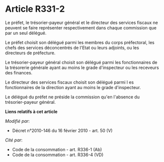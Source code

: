 # Article R331-2

Le préfet, le trésorier-payeur général et le directeur des services fiscaux ne peuvent se faire représenter respectivement
dans chaque commission que par un seul délégué. 

Le préfet choisit son délégué parmi les membres du corps préfectoral,        les chefs des services déconcentrés de l'Etat ou
leurs adjoints, ou les directeurs de préfecture. 

Le trésorier-payeur général choisit son délégué parmi les fonctionnaires de la trésorerie générale ayant au moins le grade
d'inspecteur ou les receveurs des finances. 

Le directeur des services fiscaux choisit son délégué parmi l es fonctionnaires de la direction ayant au moins le grade
d'inspecteur. 

Le délégué du préfet ne préside la commission qu'en l'absence du trésorier-payeur général.

**Liens relatifs à cet article**

_Modifié par_:

  - Décret n°2010-146 du 16 février 2010 - art. 50 (V)

_Cité par_:

  - Code de la consommation - art. R336-1 (Ab)
  - Code de la consommation - art. R336-4 (VD)
